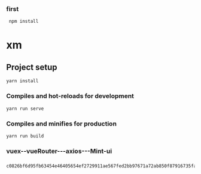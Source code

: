 ### first
```
 npm install 
```
# xm

## Project setup
```
yarn install
```

### Compiles and hot-reloads for development
```
yarn run serve
```

### Compiles and minifies for production
```
yarn run build
```
### vuex--vueRouter---axios---Mint-ui


### 
```
c0826bf6d95fb63454e46405654ef2729911ae567fed2bb97671a72ab850f87916735fa45b6508c87436a4e2eea96cb5
```
